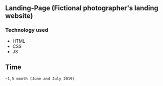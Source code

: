 ## Landing-Page (Fictional photographer's landing website)

### Technology used

* HTML
* CSS
* JS

## Time

```
~1,5 month (June and July 2019)
```
